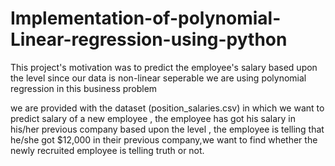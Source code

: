 # Implementation-of-polynomial-Linear-regression-using-python
This project's motivation was to predict the employee's salary based upon the level since our data is non-linear seperable we are using polynomial regression in this business problem


we are provided with the dataset (position_salaries.csv) in which we want to predict salary of a new employee , the employee has got his salary in his/her previous company based upon the level , the employee is telling that he/she got $12,000 in their previous company,we want to find whether the newly recruited employee is telling truth or not.
